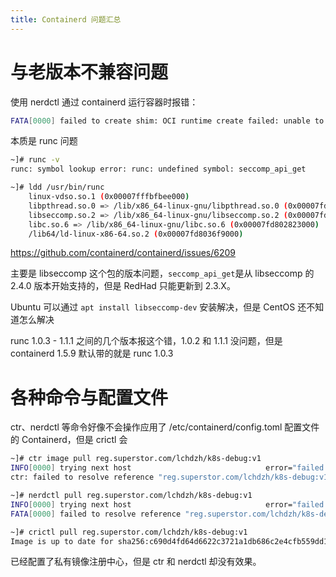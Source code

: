 ```yaml
---
title: Containerd 问题汇总
---
```


# 与老版本不兼容问题

使用 nerdctl 通过 containerd 运行容器时报错：

```bash
FATA[0000] failed to create shim: OCI runtime create failed: unable to retrieve OCI runtime error (open /run/containerd/io.containerd.runtime.v2.task/default/210729ebc4386d8e89132a3dea24fa0d67643587af119247837a0f1009d82fa7/log.json: no such file or directory): runc did not terminate successfully: exit status 127: unknown
```

本质是 runc 问题

```bash
~]# runc -v
runc: symbol lookup error: runc: undefined symbol: seccomp_api_get

~]# ldd /usr/bin/runc
	linux-vdso.so.1 (0x00007fffbfbee000)
	libpthread.so.0 => /lib/x86_64-linux-gnu/libpthread.so.0 (0x00007fd802a37000)
	libseccomp.so.2 => /lib/x86_64-linux-gnu/libseccomp.so.2 (0x00007fd802a15000)
	libc.so.6 => /lib/x86_64-linux-gnu/libc.so.6 (0x00007fd802823000)
	/lib64/ld-linux-x86-64.so.2 (0x00007fd8036f9000)

```

<https://github.com/containerd/containerd/issues/6209>

主要是 libseccomp 这个包的版本问题，`seccomp_api_get`是从 libseccomp 的 2.4.0 版本开始支持的，但是 RedHad 只能更新到 2.3.X。

Ubuntu 可以通过 `apt install libseccomp-dev` 安装解决，但是 CentOS 还不知道怎么解决

runc 1.0.3 - 1.1.1 之间的几个版本报这个错，1.0.2 和 1.1.1 没问题，但是 containerd 1.5.9 默认带的就是 runc 1.0.3

# 各种命令与配置文件

ctr、nerdctl 等命令好像不会操作应用了 /etc/containerd/config.toml 配置文件的 Containerd，但是 crictl 会

```bash
~]# ctr image pull reg.superstor.com/lchdzh/k8s-debug:v1
INFO[0000] trying next host                              error="failed to do request: Head \"https://reg.superstor.com/v2/lchdzh/k8s-debug/manifests/v1\": x509: certificate is not valid for any names, but wanted to match reg.superstor.com" host=reg.superstor.com
ctr: failed to resolve reference "reg.superstor.com/lchdzh/k8s-debug:v1": failed to do request: Head "https://reg.superstor.com/v2/lchdzh/k8s-debug/manifests/v1": x509: certificate is not valid for any names, but wanted to match reg.superstor.com

~]# nerdctl pull reg.superstor.com/lchdzh/k8s-debug:v1
INFO[0000] trying next host                              error="failed to do request: Head \"https://reg.superstor.com/v2/lchdzh/k8s-debug/manifests/v1\": x509: certificate is not valid for any names, but wanted to match reg.superstor.com" host=reg.superstor.com
FATA[0000] failed to resolve reference "reg.superstor.com/lchdzh/k8s-debug:v1": failed to do request: Head "https://reg.superstor.com/v2/lchdzh/k8s-debug/manifests/v1": x509: certificate is not valid for any names, but wanted to match reg.superstor.com

~]# crictl pull reg.superstor.com/lchdzh/k8s-debug:v1
Image is up to date for sha256:c690d4fd64d6622c3721a1db686c2e4cfb559dd1d9f9ff825584a8f56ec02c7f

```

已经配置了私有镜像注册中心，但是 ctr 和 nerdctl 却没有效果。
